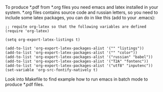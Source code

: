 
To produce \*.pdf from \*.org files you need emacs and latex installed
in your system.
\*.org files contains source code and russian letters, so you need to include
some latex packages, you can do in like this (add to your .emacs):

    ;; requite org-latex so that the following variables are defined
    (require 'org-latex)
    
    (setq org-export-latex-listings t)
    
    (add-to-list 'org-export-latex-packages-alist '("" "listings"))
    (add-to-list 'org-export-latex-packages-alist '("" "color"))
    (add-to-list 'org-export-latex-packages-alist '("russian" "babel"))
    (add-to-list 'org-export-latex-packages-alist '("T2A" "fontenc"))
    (add-to-list 'org-export-latex-packages-alist '("utf8" "inputenc"))
    (set-variable 'org-src-fontify-natively t)


Look into Makefile to find example how to run emacs in batch mode to produce
*.pdf files.
